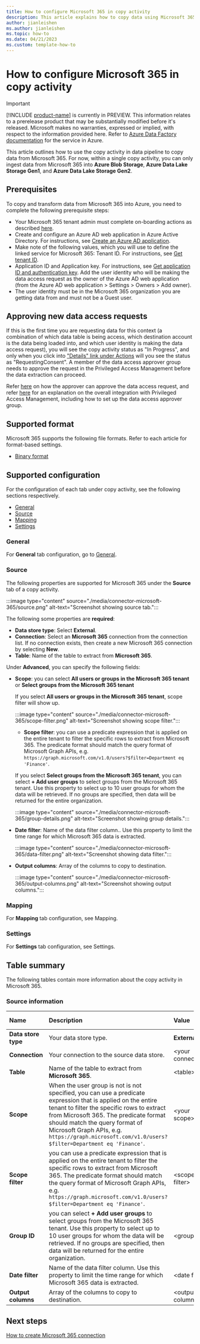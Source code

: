 ```yaml
---
title: How to configure Microsoft 365 in copy activity
description: This article explains how to copy data using Microsoft 365.
author: jianleishen
ms.author: jianleishen
ms.topic: how-to
ms.date: 04/21/2023
ms.custom: template-how-to 
---
```


# How to configure Microsoft 365 in copy activity

> [!IMPORTANT]
> [!INCLUDE [product-name](../includes/product-name.md)] is currently in PREVIEW.
> This information relates to a prerelease product that may be substantially modified before it's released. Microsoft makes no warranties, expressed or implied, with respect to the information provided here. Refer to [Azure Data Factory documentation](/azure/data-factory/) for the service in Azure.

This article outlines how to use the copy activity in data pipeline to copy data from Microsoft 365. For now, within a single copy activity, you can only ingest data from Microsoft 365 into **Azure Blob Storage**, **Azure Data Lake Storage Gen1**, and **Azure Data Lake Storage Gen2**.

## Prerequisites

To copy and transform data from Microsoft 365 into Azure, you need to complete the following prerequisite steps:

- Your Microsoft 365 tenant admin must complete on-boarding actions as described [here](/events/build-may-2021/microsoft-365-teams/breakouts/od483/).
- Create and configure an Azure AD web application in Azure Active Directory. For instructions, see [Create an Azure AD application](/azure/active-directory/develop/howto-create-service-principal-portal#register-an-application-with-azure-ad-and-create-a-service-principal).
- Make note of the following values, which you will use to define the linked service for Microsoft 365:
Tenant ID. For instructions, see [Get tenant ID](/azure/active-directory/develop/howto-create-service-principal-portal#sign-in-to-the-application).
- Application ID and Application key. For instructions, see [Get application ID and authentication key](/azure/active-directory/develop/howto-create-service-principal-portal#sign-in-to-the-application).
Add the user identity who will be making the data access request as the owner of the Azure AD web application (from the Azure AD web application > Settings > Owners > Add owner).
- The user identity must be in the Microsoft 365 organization you are getting data from and must not be a Guest user.

## Approving new data access requests

If this is the first time you are requesting data for this context (a combination of which data table is being access, which destination account is the data being loaded into, and which user identity is making the data access request), you will see the copy activity status as "In Progress", and only when you click into ["Details" link under Actions](/azure/data-factory/copy-activity-overview#monitoring) will you see the status as "RequestingConsent". A member of the data access approver group needs to approve the request in the Privileged Access Management before the data extraction can proceed.

Refer [here](/graph/data-connect-faq#how-can-i-approve-pam-requests-via-microsoft-365-admin-portal) on how the approver can approve the data access request, and refer [here](/graph/data-connect-pam) for an explanation on the overall integration with Privileged Access Management, including how to set up the data access approver group.

## Supported format

Microsoft 365 supports the following file formats. Refer to each article for format-based settings.

- [Binary format](format-binary.md)

## Supported configuration

For the configuration of each tab under copy activity, see the following sections respectively.

- [General](#general)  
- [Source](#source)
- [Mapping](#mapping)
- [Settings](#settings)

### General

For **General** tab configuration, go to [General](activity-overview.md#general-settings).

### Source

The following properties are supported for Microsoft 365 under the **Source** tab of a copy activity.

:::image type="content" source="./media/connector-microsoft-365/source.png" alt-text="Screenshot showing source tab.":::

The following some properties are **required**:

- **Data store type**: Select **External**.
- **Connection**:  Select an **Microsoft 365** connection from the connection list. If no connection exists, then create a new Microsoft 365 connection by selecting **New**.
- **Table**: Name of the table to extract from **Microsoft 365**.

Under **Advanced**, you can specify the following fields:

- **Scope**: you can select **All users or groups in the Microsoft 365 tenant** or **Select groups from the Microsoft 365 tenant**

    If you select **All users or groups in the Microsoft 365 tenant**, scope filter will show up.

    :::image type="content" source="./media/connector-microsoft-365/scope-filter.png" alt-text="Screenshot showing scope filter.":::

    - **Scope filter**: you can use a predicate expression that is applied on the entire tenant to filter the specific rows to extract from Microsoft 365. The predicate format should match the query format of Microsoft Graph APIs, e.g. `https://graph.microsoft.com/v1.0/users?$filter=Department eq 'Finance'`.

    If you select **Select groups from the Microsoft 365 tenant**, you can select **+ Add user groups** to select groups from the Microsoft 365 tenant. Use this property to select up to 10 user groups for whom the data will be retrieved. If no groups are specified, then data will be returned for the entire organization.

    :::image type="content" source="./media/connector-microsoft-365/group-details.png" alt-text="Screenshot showing group details.":::

- **Date filter**: Name of the data filter column.. Use this property to limit the time range for which Microsoft 365 data is extracted.

    :::image type="content" source="./media/connector-microsoft-365/data-filter.png" alt-text="Screenshot showing data filter.":::

- **Output columns**: Array of the columns to copy to destination.

    :::image type="content" source="./media/connector-microsoft-365/output-columns.png" alt-text="Screenshot showing output columns.":::

### Mapping

For **Mapping** tab configuration, see Mapping.

### Settings

For **Settings** tab configuration, see Settings.

## Table summary

The following tables contain more information about the copy activity in Microsoft 365.

### Source information

|Name |Description |Value|Required |JSON script property |
|:---|:---|:---|:---|:---|
|**Data store type**|Your data store type.| **External**|Yes|/|
|**Connection** |Your connection to the source data store.|\<your connection> |Yes|connection|
|**Table**|Name of the table to extract from **Microsoft 365**.|\<table>|Yes|table|
|**Scope**|When the user group is not is not specified, you can use a predicate expression that is applied on the entire tenant to filter the specific rows to extract from Microsoft 365. The predicate format should match the query format of Microsoft Graph APIs, e.g. `https://graph.microsoft.com/v1.0/users?$filter=Department eq 'Finance'`.|\<your scope>|Yes|scope|
|**Scope filter**|you can use a predicate expression that is applied on the entire tenant to filter the specific rows to extract from Microsoft 365. The predicate format should match the query format of Microsoft Graph APIs, e.g. `https://graph.microsoft.com/v1.0/users?$filter=Department eq 'Finance'`.|\<scope filter>|Yes|userScopeFilterUri|
|**Group ID**|you can select **+ Add user groups** to select groups from the Microsoft 365 tenant. Use this property to select up to 10 user groups for whom the data will be retrieved. If no groups are specified, then data will be returned for the entire organization.|\<group id>|Yes|allowedGroups|
|**Date filter**|Name of the data filter column. Use this property to limit the time range for which Microsoft 365 data is extracted.|\<date filter>|Yes|dateFilter|
|**Output columns**|Array of the columns to copy to destination.|\<output columns>|Yes|outputColumns|

## Next steps

[How to create Microsoft 365 connection](connector-microsoft-365.md)
